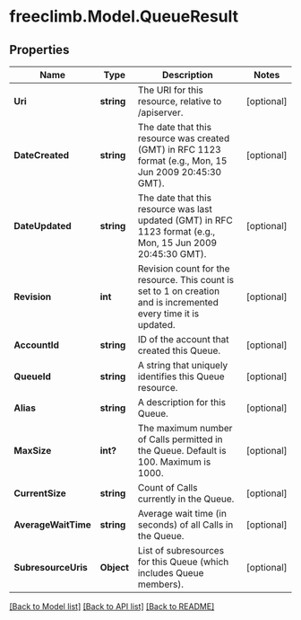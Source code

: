 # freeclimb.Model.QueueResult

## Properties

Name | Type | Description | Notes
------------ | ------------- | ------------- | -------------
**Uri** | **string** | The URI for this resource, relative to /apiserver. | [optional] 
**DateCreated** | **string** | The date that this resource was created (GMT) in RFC 1123 format (e.g., Mon, 15 Jun 2009 20:45:30 GMT). | [optional] 
**DateUpdated** | **string** | The date that this resource was last updated (GMT) in RFC 1123 format (e.g., Mon, 15 Jun 2009 20:45:30 GMT). | [optional] 
**Revision** | **int** | Revision count for the resource. This count is set to 1 on creation and is incremented every time it is updated. | [optional] 
**AccountId** | **string** | ID of the account that created this Queue. | [optional] 
**QueueId** | **string** | A string that uniquely identifies this Queue resource. | [optional] 
**Alias** | **string** | A description for this Queue. | [optional] 
**MaxSize** | **int?** | The maximum number of Calls permitted in the Queue. Default is 100. Maximum is 1000. | [optional] 
**CurrentSize** | **string** | Count of Calls currently in the Queue. | [optional] 
**AverageWaitTime** | **string** | Average wait time (in seconds) of all Calls in the Queue. | [optional] 
**SubresourceUris** | **Object** | List of subresources for this Queue (which includes Queue members). | [optional] 

[[Back to Model list]](../README.md#documentation-for-models) [[Back to API list]](../README.md#documentation-for-api-endpoints) [[Back to README]](../README.md)

